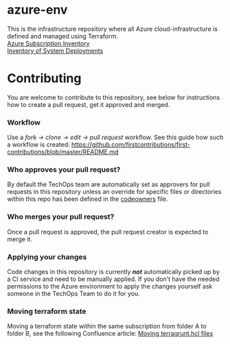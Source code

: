 # azure-env

This is the infrastructure repository where all Azure cloud-infrastructure is defined and managed using Terraform.  
[Azure Subscription Inventory](https://northvolt.atlassian.net/wiki/spaces/TO/pages/3567878304/Azure+Subscription+Inventory)  
[Inventory of System Deployments](https://northvolt.atlassian.net/wiki/spaces/TO/pages/3649503562/Inventory+of+System+Deployments)

# Contributing
You are welcome to contribute to this repository, see below for instructions how to create a pull request, get it approved and merged.

### Workflow
Use a _fork -> clone -> edit -> pull request_ workflow. See this guide how such a workflow is created:
https://github.com/firstcontributions/first-contributions/blob/master/README.md

### Who approves your pull request?
By default the TechOps team are automatically set as approvers for pull requests in this repository unless an override for specific files or directories within this repo has been defined in the [codeowners](https://github.com/northvolt/azure-env/blob/master/CODEOWNERS) file.

### Who merges your pull request?
Once a pull request is approved, the pull request creator is expected to merge it.

### Applying your changes
Code changes in this repository is currently _**not**_ automatically picked up by a CI service and need to be manually applied. If you don't have the needed permissions to the Azure environment to apply the changes yourself ask someone in the TechOps Team to do it for you.

### Moving terraform state
Moving a terraform state within the same subscription from folder A to folder B, see the following Confluence article: [Moving terragrunt.hcl files](https://northvolt.atlassian.net/wiki/spaces/TO/pages/3339027186/Moving+terragrunt.hcl+files)
